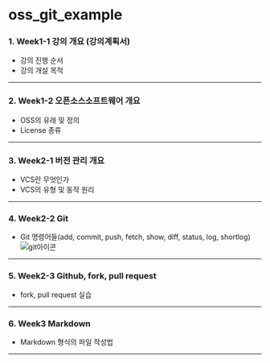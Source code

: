 # oss_git_example
### 1. Week1-1 강의 개요 (강의계획서)
  - 강의 진행 순서
  - 강의 개설 목적
---------------
### 2. Week1-2 오픈소스소프트웨어 개요
   - OSS의 유래 및 정의
   - License 종류
----------------
### 3. Week2-1 버전 관리 개요
   - VCS란 무엇인가
   - VCS의 유형 및 동작 원리
---------------------
### 4. Week2-2 Git
   - Git 명령어들(add, commit, push, fetch, show, diff, status, log, shortlog)
![git아이콘](https://velog.velcdn.com/images/_seeul/post/a13ec304-4219-49f9-b294-145e79459532/img.jpeg)
-------
### 5. Week2-3 Github, fork, pull request
   - fork, pull request 실습
---------------
### 6. Week3 Markdown
   - Markdown 형식의 파일 작성법
-------
